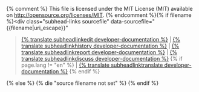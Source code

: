 {% comment %}
This file is licensed under the MIT License (MIT) available on
http://opensource.org/licenses/MIT.
{% endcomment %}{% if filename %}<div class="subhead-links sourcefile" data-sourcefile="{{filename|uri_escape}}"
><a href="http://github.com/fabcoin-dot-org/fabcoins.info/edit/master/{{filename|uri_escape}}">{% translate subheadlinkedit developer-documentation %}</a>
| <a href="http://github.com/fabcoin-dot-org/fabcoins.info/commits/master/{{filename|uri_escape}}">{% translate subheadlinkhistory developer-documentation %}</a>
| <a href="http://github.com/fabcoin-dot-org/fabcoins.info/issues/new?body=Source%20File%3A%20{{filename|uri_escape}}%0A%0A">{% translate subheadlinkreport developer-documentation %}</a>
| <a href="/{{ page.lang }}/development#devcommunities">{% translate subheadlinkdiscuss developer-documentation %}</a>
{% if page.lang != "en" %}
| <a href="/{{ page.lang }}/development#devcommunities">{% translate subheadlinktranslate developer-documentation %}</a>
{% endif %}
</div>
{% else %}
{% die "source filename not set" %}
{% endif %}
